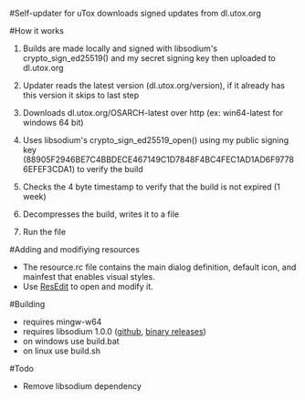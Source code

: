 #Self-updater for uTox
downloads signed updates from dl.utox.org

#How it works

1. Builds are made locally and signed with libsodium's crypto_sign_ed25519() and my secret signing key then uploaded to dl.utox.org

2. Updater reads the latest version (dl.utox.org/version), if it already has this version it skips to last step

3. Downloads dl.utox.org/OSARCH-latest over http (ex: win64-latest  for windows 64 bit)

4. Uses libsodium's crypto_sign_ed25519_open() using my public signing key (88905F2946BE7C4BBDECE467149C1D7848F4BC4FEC1AD1AD6F97786EFEF3CDA1) to verify the build

5. Checks the 4 byte timestamp to verify that the build is not expired (1 week)

6. Decompresses the build, writes it to a file

7. Run the file

#Adding and modifiying resources
* The resource.rc file contains the main dialog definition, default icon, and mainfest that enables visual styles.
* Use [ResEdit](www.resedit.net) to open and modify it.

#Building
* requires mingw-w64
* requires libsodium 1.0.0 ([github](https://github.com/jedisct1/libsodium), [binary releases](https://download.libsodium.org/libsodium/releases/))
* on windows use build.bat
* on linux use build.sh

#Todo

* Remove libsodium dependency